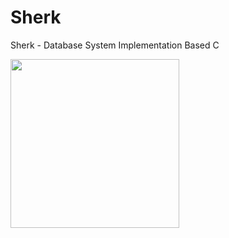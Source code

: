 # Sherk
Sherk - Database System Implementation Based C

<img width="270px" src="https://github.com/Lvsi-China/Sherk/raw/master/images/sherk.jpeg">